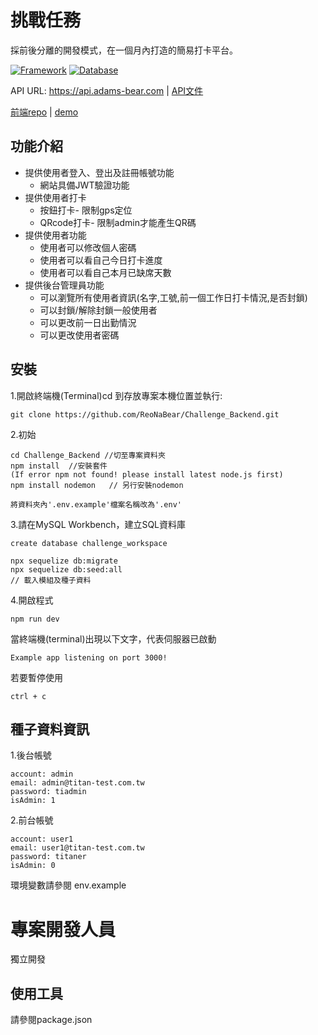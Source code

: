 
# 挑戰任務
採前後分離的開發模式，在一個月內打造的簡易打卡平台。


[![Framework](https://img.shields.io/badge/express-4.18.2-yellow.svg)](https://www.npmjs.com/package/express)
[![Database](https://img.shields.io/badge/Database-MYSQL-yellow.svg)](https://www.npmjs.com/package/mysql)

API URL: https://api.adams-bear.com
| <a href="https://flossy-rudbeckia-3b4.notion.site/api-list-1b94b6be31a242bf809d24a10acfe39d">API文件</a>
  
  <a href="https://github.com/ReoNaBear/Challenge_Frontend">前端repo</a> 
 | <a href="https://d3rdy47yp5tkip.cloudfront.net/">demo</a> 
## 功能介紹

  * 提供使用者登入、登出及註冊帳號功能
    * 網站具備JWT驗證功能 
  * 提供使用者打卡
    * 按鈕打卡- 限制gps定位
    * QRcode打卡- 限制admin才能產生QR碼
  * 提供使用者功能
    * 使用者可以修改個人密碼
    * 使用者可以看自己今日打卡進度
    * 使用者可以看自己本月已缺席天數
  * 提供後台管理員功能
    * 可以瀏覽所有使用者資訊(名字,工號,前一個工作日打卡情況,是否封鎖)
    * 可以封鎖/解除封鎖一般使用者
    * 可以更改前一日出勤情況
    * 可以更改使用者密碼


## 安裝

1.開啟終端機(Terminal)cd 到存放專案本機位置並執行:

```
git clone https://github.com/ReoNaBear/Challenge_Backend.git
```

2.初始

```
cd Challenge_Backend //切至專案資料夾
npm install  //安裝套件
(If error npm not found! please install latest node.js first)
npm install nodemon   // 另行安裝nodemon
```
```
將資料夾內'.env.example'檔案名稱改為'.env'
```


3.請在MySQL Workbench，建立SQL資料庫

```
create database challenge_workspace
```

```
npx sequelize db:migrate   
npx sequelize db:seed:all
// 載入模組及種子資料 
```

4.開啟程式

```
npm run dev
```
當終端機(terminal)出現以下文字，代表伺服器已啟動
```
Example app listening on port 3000!
```
若要暫停使用
```
ctrl + c
```
## 種子資料資訊
1.後台帳號
  ```
  account: admin 
  email: admin@titan-test.com.tw
  password: tiadmin
  isAdmin: 1
  ```
2.前台帳號
  ```
  account: user1
  email: user1@titan-test.com.tw
  password: titaner
  isAdmin: 0
  ```

環境變數請參閱 env.example

# 專案開發人員

獨立開發

## 使用工具
請參閱package.json
